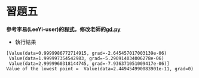 # 習題五

**參考李易(LeeYi-user)的[程式][leeyi]，修改老師的[gd.py][gdpy]**

* 執行結果
```
[Value(data=0.9999986772714915, grad=-2.645457017003139e-06)
 Value(data=1.999997354542983, grad=-5.290914034006278e-06)
 Value(data=2.9999960318144745, grad=-7.936371051009417e-06)]
Value of the lowest point =  Value(data=2.449454990083901e-11, grad=0)
```

[leeyi]: https://github.com/LeeYi-user/ai/blob/master/homework/05/gd.py
[gdpy]: https://github.com/ccc112b/py2cs/blob/master/03-人工智慧/02-優化算法/02-深度學習優化/03-梯度下降法/gd.py